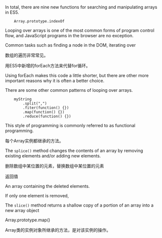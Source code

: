 In total, there are nine new functions for searching and manipulating arrays in ES5.

        Array.prototype.indexOf
        

Looping over arrays is one of the most common forms of program control flow, and JavaScript programs in the browser are no exception.

Common tasks such as finding a node in the DOM, iterating over 

数组的遍历非常常见。

用ES5中新增的forEach方法来代替for循环。

Using forEach makes this code a little shorter, but there are other more important reasons why it is often a better choice.

There are some other common patterns of looping over arrays.

        myString
            .split(",")
            .fiter(function() {})
            .map(function() {})
            .reduce(function() {})
            
This style of programming is commonly referred to as functional programming.

每个Array实例都继承的方法。

The `splice()` method changes the contents of an array by removing existing elements and/or adding new elements.

删除数组中某位置的元素，替换数组中某位置的元素

返回值

An array containing the deleted elements.

If only one element is removed, 

The `slice()` method returns a shallow copy of a portion of an array into a new array object 

Array.prototype.map()

Array类的实例对象所继承的方法，是对该实例的操作。